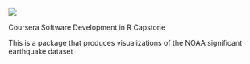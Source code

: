 

<a href="https://travis-ci.org/mikemcclendon/Coursera-Software-Development-in-R-Capstone"><img src="https://travis-ci.org/mikemcclendon/Coursera-Software-Development-in-R-Capstone.svg?branch=master"></a>


Coursera Software Development in R Capstone 

This is a package that produces visualizations of the NOAA significant 
earthquake dataset 
